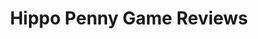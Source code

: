 ---
title: Hippo Penny Game Reviews
layout: scoredetail
permalink: /meta-score/cocoon
header:
  teaser: /assets/images/cocoon.jpg
  video:
    id: WUu39PJ_TI0
    provider: youtube
---